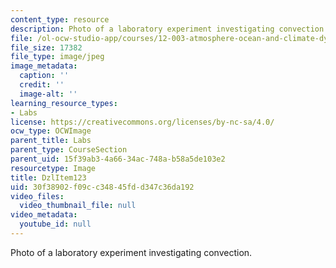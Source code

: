 ```yaml
---
content_type: resource
description: Photo of a laboratory experiment investigating convection.
file: /ol-ocw-studio-app/courses/12-003-atmosphere-ocean-and-climate-dynamics-fall-2008/30f38902f09cc34845fdd347c36da192_DzlItem123.jpg
file_size: 17382
file_type: image/jpeg
image_metadata:
  caption: ''
  credit: ''
  image-alt: ''
learning_resource_types:
- Labs
license: https://creativecommons.org/licenses/by-nc-sa/4.0/
ocw_type: OCWImage
parent_title: Labs
parent_type: CourseSection
parent_uid: 15f39ab3-4a66-34ac-748a-b58a5de103e2
resourcetype: Image
title: DzlItem123
uid: 30f38902-f09c-c348-45fd-d347c36da192
video_files:
  video_thumbnail_file: null
video_metadata:
  youtube_id: null
---
```

Photo of a laboratory experiment investigating convection.